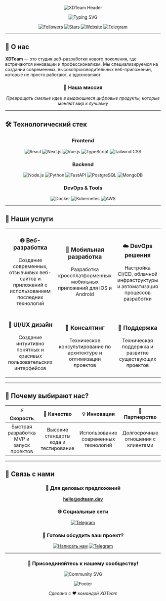 <div align="center">
  
![XDTeam Header](https://capsule-render.vercel.app/api?type=waving&color=gradient&customColorList=6,11,20&height=200&section=header&text=XDTeam&fontSize=80&fontColor=fff&animation=twinkling&fontAlignY=32&desc=Студия%20Цифровых%20Решений&descAlignY=55&descSize=18)

<img src="https://readme-typing-svg.herokuapp.com?font=Fira+Code&size=32&duration=2800&pause=2000&color=A855F7&center=true&vCenter=true&width=940&lines=🚀+Превращаем+идеи+в+цифровые+шедевры;💡+Создаем+инновационные+веб-решения;⚡+Быстрая+разработка%2C+качественный+результат" alt="Typing SVG" />

[![Followers](https://img.shields.io/github/followers/XDTeam?style=for-the-badge&logo=github&logoColor=white&labelColor=24292e&color=0366d6)](https://github.com/XDTeam)
[![Stars](https://img.shields.io/github/stars/XDTeam?style=for-the-badge&logo=github&logoColor=white&labelColor=24292e&color=0366d6)](https://github.com/XDTeam)
[![Website](https://img.shields.io/badge/🌐-Website-FF6B6B?style=for-the-badge&logoColor=white)](https://xdteam.dev)
[![Telegram](https://img.shields.io/badge/💬-Telegram-26A5E4?style=for-the-badge&logo=telegram&logoColor=white)](https://t.me/xdteam_dev)

</div>

---

## 🌟 О нас

**XDTeam** — это студия веб-разработки нового поколения, где встречаются инновации и профессионализм. Мы специализируемся на создании современных, высокопроизводительных веб-приложений, которые не просто работают, а вдохновляют.

<div align="center">

### 🎯 Наша миссия

*Превращать смелые идеи в выдающиеся цифровые продукты, которые меняют мир к лучшему*

</div>

---

## 🛠️ Технологический стек

<div align="center">

### Frontend
![React](https://img.shields.io/badge/React-61DAFB?style=for-the-badge&logo=react&logoColor=black)
![Next.js](https://img.shields.io/badge/Next.js-000000?style=for-the-badge&logo=next.js&logoColor=white)
![Vue.js](https://img.shields.io/badge/Vue.js-4FC08D?style=for-the-badge&logo=vue.js&logoColor=white)
![TypeScript](https://img.shields.io/badge/TypeScript-3178C6?style=for-the-badge&logo=typescript&logoColor=white)
![Tailwind CSS](https://img.shields.io/badge/Tailwind_CSS-06B6D4?style=for-the-badge&logo=tailwind-css&logoColor=white)

### Backend
![Node.js](https://img.shields.io/badge/Node.js-339933?style=for-the-badge&logo=node.js&logoColor=white)
![Python](https://img.shields.io/badge/Python-3776AB?style=for-the-badge&logo=python&logoColor=white)
![FastAPI](https://img.shields.io/badge/FastAPI-009688?style=for-the-badge&logo=fastapi&logoColor=white)
![PostgreSQL](https://img.shields.io/badge/PostgreSQL-336791?style=for-the-badge&logo=postgresql&logoColor=white)
![MongoDB](https://img.shields.io/badge/MongoDB-47A248?style=for-the-badge&logo=mongodb&logoColor=white)

### DevOps & Tools
![Docker](https://img.shields.io/badge/Docker-2496ED?style=for-the-badge&logo=docker&logoColor=white)
![Kubernetes](https://img.shields.io/badge/Kubernetes-326CE5?style=for-the-badge&logo=kubernetes&logoColor=white)
![AWS](https://img.shields.io/badge/AWS-232F3E?style=for-the-badge&logo=amazon-aws&logoColor=white)

</div>

---

## 🎨 Наши услуги

<table align="center">
<tr>
<td align="center" width="300">

### 🌐 Веб-разработка
Создание современных, отзывчивых веб-сайтов и приложений с использованием последних технологий

</td>
<td align="center" width="300">

### 📱 Мобильная разработка
Разработка кроссплатформенных мобильных приложений для iOS и Android

</td>
<td align="center" width="300">

### ☁️ DevOps решения
Настройка CI/CD, облачной инфраструктуры и автоматизация процессов разработки

</td>
</tr>
<tr>
<td align="center" width="300">

### 🎨 UI/UX дизайн
Создание интуитивно понятных и красивых пользовательских интерфейсов

</td>
<td align="center" width="300">

### 🚀 Консалтинг
Техническое консультирование по архитектуре и оптимизации проектов

</td>
<td align="center" width="300">

### 🔧 Поддержка
Техническая поддержка и развитие существующих проектов

</td>
</tr>
</table>

---

## 🌟 Почему выбирают нас?

<div align="center">

| ⚡ Скорость | 🎯 Качество | 💡 Инновации | 🤝 Партнерство |
|:-----------:|:-----------:|:------------:|:--------------:|
| Быстрая разработка MVP и запуск проектов | Высокие стандарты кода и тестирование | Использование современных технологий | Долгосрочные отношения с клиентами |

</div>

---

## 💬 Связь с нами

<div align="center">

### 📧 Для деловых предложений
**hello@xdteam.dev**

### 🌐 Социальные сети
[![Telegram](https://img.shields.io/badge/Telegram-26A5E4?style=for-the-badge&logo=telegram&logoColor=white)](https://t.me/xdteam_dev)

### 💼 Готовы обсудить ваш проект?
[![Написать нам](https://img.shields.io/badge/💌-Написать_нам-FF6B6B?style=for-the-badge&logoColor=white)](mailto:artyom@loyalpelmen.ru)
[![Telegram](https://img.shields.io/badge/💬-Telegram_чат-26A5E4?style=for-the-badge&logo=telegram&logoColor=white)](https://t.me/loyal_pelmen)

</div>

---

<div align="center">

### 🎉 Присоединяйтесь к нашему сообществу!

<img src="https://readme-typing-svg.herokuapp.com?font=Fira+Code&size=22&duration=3000&pause=1000&color=A855F7&center=true&vCenter=true&width=600&lines=⭐+Поставьте+звезду+нашим+проектам;🔔+Подпишитесь+на+обновления;💌+Следите+за+новостями+в+соцсетях" alt="Community SVG" />

![Footer](https://capsule-render.vercel.app/api?type=waving&color=gradient&customColorList=6,11,20&height=100&section=footer&animation=twinkling)

*Сделано с ❤️ командой XDTeam*

</div>